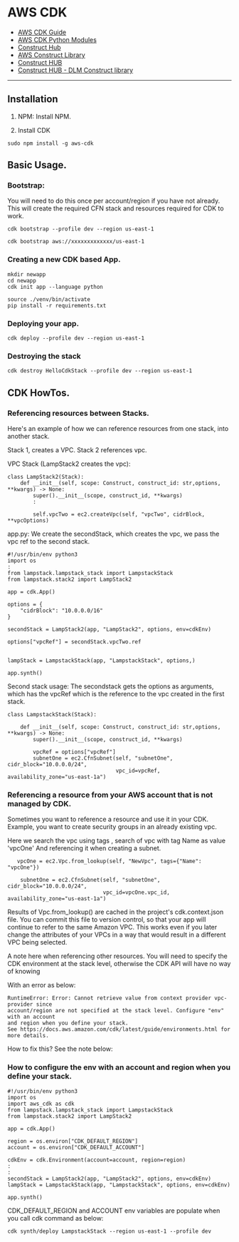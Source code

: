 # AWS CDK

* [AWS CDK Guide](https://docs.aws.amazon.com/cdk/v2/guide/home.html)
* [AWS CDK Python Modules](https://docs.aws.amazon.com/cdk/api/v1/python/modules.html)
* [Construct Hub](https://constructs.dev/search?q=&cdk=aws-cdk&cdkver=2&sort=downloadsDesc&offset=0)
* [AWS Construct Library](https://docs.aws.amazon.com/cdk/api/v2/docs/aws-construct-library.html)
* [Construct HUB](https://constructs.dev/)
* [Construct HUB - DLM Construct library](https://constructs.dev/packages/@aws-cdk/aws-dlm/v/1.185.0/api/ActionProperty?lang=python)

---

## Installation

1. NPM:
Install NPM.

2. Install CDK

```
sudo npm install -g aws-cdk
```

## Basic Usage.

### Bootstrap:
You will need to do this once per account/region if you have not already.
This will create the required CFN stack and resources required for CDK to 
work.


```
cdk bootstrap --profile dev --region us-east-1
```

```
cdk bootstrap aws://xxxxxxxxxxxxx/us-east-1
```

### Creating a new CDK based App.

```
mkdir newapp
cd newapp
cdk init app --language python

source ./venv/bin/activate
pip install -r requirements.txt
```

### Deploying your app.

```
cdk deploy --profile dev --region us-east-1
```

### Destroying the stack

```
cdk destroy HelloCdkStack --profile dev --region us-east-1
```

## CDK HowTos.

### Referencing resources between Stacks.

Here's an example of how we can reference resources from one stack, into
another stack.

Stack 1, creates a VPC. Stack 2 references vpc.

VPC Stack (LampStack2 creates the vpc):
```
class LampStack2(Stack):
    def __init__(self, scope: Construct, construct_id: str,options,  **kwargs) -> None:
        super().__init__(scope, construct_id, **kwargs)
        :

        self.vpcTwo = ec2.createVpc(self, "vpcTwo", cidrBlock, **vpcOptions)

```

app.py:
We create the secondStack, which creates the vpc, we pass the vpc ref to the second
stack.
```
#!/usr/bin/env python3
import os
:
from lampstack.lampstack_stack import LampstackStack
from lampstack.stack2 import LampStack2

app = cdk.App()

options = {
    "cidrBlock": "10.0.0.0/16"
}

secondStack = LampStack2(app, "LampStack2", options, env=cdkEnv)

options["vpcRef"] = secondStack.vpcTwo.ref
    

lampStack = LampstackStack(app, "LampstackStack", options,)

app.synth()

```

Second stack usage:
The secondstack gets the options as arguments, which has the vpcRef which is the
reference to the vpc created in the first stack.
```
class LampstackStack(Stack):

    def __init__(self, scope: Construct, construct_id: str,options,  **kwargs) -> None:
        super().__init__(scope, construct_id, **kwargs)

        vpcRef = options["vpcRef"]
        subnetOne = ec2.CfnSubnet(self, "subnetOne", cidr_block="10.0.0.0/24",
                                  vpc_id=vpcRef, availability_zone="us-east-1a")
```


### Referencing a resource from your AWS account that is not managed by CDK.
Sometimes you want to reference a resource and use it in your CDK.
Example, you want to create security groups in an already existing vpc.

Here we search the vpc using tags , search of vpc with tag Name as value 'vpcOne'
And referencing it when creating a subnet.
```
   vpcOne = ec2.Vpc.from_lookup(self, "NewVpc", tags={"Name": "vpcOne"})

    subnetOne = ec2.CfnSubnet(self, "subnetOne", cidr_block="10.0.0.0/24",
                              vpc_id=vpcOne.vpc_id, availability_zone="us-east-1a")

```

Results of Vpc.from_lookup() are cached in the project's cdk.context.json file. 
You can commit this file to version control, so that your app will continue to
refer to the same Amazon VPC. This works even if you later change the attributes 
of your VPCs in a way that would result in a different VPC being selected. 

A note here when referencing other resources. You will need to specify the CDK
environment at the stack level, otherwise the CDK API will have no way of knowing

With an error as below:
```
RuntimeError: Error: Cannot retrieve value from context provider vpc-provider since 
account/region are not specified at the stack level. Configure "env" with an account 
and region when you define your stack.
See https://docs.aws.amazon.com/cdk/latest/guide/environments.html for more details.

```
How to fix this? See the note below:

### How to configure the env with an account and region when you define your stack.

```
#!/usr/bin/env python3
import os
import aws_cdk as cdk
from lampstack.lampstack_stack import LampstackStack
from lampstack.stack2 import LampStack2

app = cdk.App()

region = os.environ["CDK_DEFAULT_REGION"]
account = os.environ["CDK_DEFAULT_ACCOUNT"]

cdkEnv = cdk.Environment(account=account, region=region)
:
:
secondStack = LampStack2(app, "LampStack2", options, env=cdkEnv)
lampStack = LampstackStack(app, "LampstackStack", options, env=cdkEnv)

app.synth()

```

CDK_DEFAULT_REGION and ACCOUNT env variables are populate when you call cdk
command as below:
```
cdk synth/deploy LampstackStack --region us-east-1 --profile dev
```











